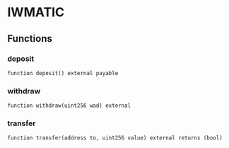 # IWMATIC

## Functions

### deposit

```solidity
function deposit() external payable
```

### withdraw

```solidity
function withdraw(uint256 wad) external
```

### transfer

```solidity
function transfer(address to, uint256 value) external returns (bool)
```

